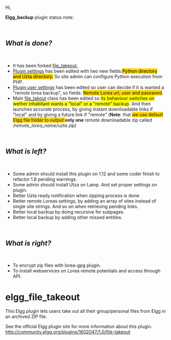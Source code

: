 
<p>Hi,</p><p><strong>Elgg_backup</strong> plugin status note:</p><p>&nbsp;</p><h2 style="font-style: italic;">What is done?</h2><p>&nbsp;</p><ul><li>It has been forked <a href="https://github.com/aleph1888/elgg_file_takeout/" rel="nofollow">file_takeout.</a></li>
	<li><a rel="nofollow" href="https://github.com/aleph1888/elgg_file_takeout/blob/elgg_backup/file_takeout/views/default/plugins/file_takeout/settings.php">Plugin settings</a> has been edited with two new fields:<span style="color: #000000;"><span style="background-color: #FFD700;">Python directory and Uzta directory.</span></span> So site admin can configure Python execution from PHP.</li>
	<li><a rel="nofollow" href="https://github.com/aleph1888/elgg_file_takeout/blob/elgg_backup/file_takeout/views/default/plugins/file_takeout/usersettings.php">Plugin user settings</a> has been edited so user can decide if it is wanted a "remote lorea backup", so fields: <span style="background-color: #FFD700;">Remote Lorea url, user and password</span>.</li>
	<li>Main <a rel="nofollow" href="https://github.com/aleph1888/elgg_file_takeout/blob/elgg_backup/file_takeout/file_takeout.php">file_takout</a> class has been edited so <span style="background-color: #FFFF00;">its behaviour switches on wether inhabitant wants a "local" or a "remote" backup</span>. And then launches accurate process, by giving instant downloadable links if "local" and by giving a future link if "remote" (<strong>Note</strong>: that <span style="background-color: #FFD700;">we use default Elgg file folder to output </span><strong>only one</strong> remote downloadable zip called <em>/remote_lorea_name/uzta.zip)</em></li>
</ul><p>&nbsp;</p><h2 style="font-style: italic;">What is left?</h2><p>&nbsp;</p><ul><li>Some admin should install this plugin on 1.12 and some coder finish to refactor 1.8 pending warnings.</li>
	<li>Some admin should install Utza on Lamp. And set proper settings on plugin.</li>
	<li>Better Uzta ready notification when zipping process is done.</li>
	<li>Better remote Loreas settings, by adding an array of sites instead of single site strings. And so on when retrieving pending links.</li>
	<li>Better local backup by doing recursive for subpages.</li>
	<li>Better local backup by adding other missed entities.</li>
</ul><p>&nbsp;</p><h2 style="font-style: italic;">What is right?</h2><p>&nbsp;</p><ul><li>To encrypt zip files with lorea-gpg plugin.</li>
	<li>To install webservices on Lorea remote potentials and access through API.</li>

</ul>

elgg_file_takeout
=================

This Elgg plugin lets users take out all their group/personal files from Elgg in an archived ZIP file.

See the official Elgg plugin site for more information about this plugin. http://community.elgg.org/plugins/1602047/1.0/file-takeout
